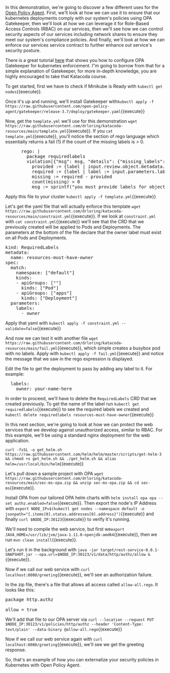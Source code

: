 In this demonstration, we're going to discover a few different uses for the [Open Policy Agent](https://www.openpolicyagent.org/).  First, we'll look at how we can use it to ensure that our kubernetes deployments comply with our system's policies using OPA Gatekeeper, then we'll look at how we can leverage it for Role-Based Access Controls (RBAC) on our services, then we'll see how we can control security aspects of our services including network shares to ensure they meet our system's compliance policies.  And finally, we'll look at how we can enforce our services service contract to further enhance out service's security posture.

There is a great tutorial [here](https://katacoda.com/austinheiman/scenarios/open-policy-agent-gatekeeper-editor) that shows you how to configure OPA Gatekeeper for kubernetes enforcement.  I"m going to borrow from that for a simple explanation of Gatekeeper, for more in-depth knowledge, you are highly encouraged to take that Katacoda course.

To get started, first we have to check if Minikube is Ready with `kubectl get nodes`{{execute}}.

Once it's up and running, we'll install Gatekeeper with`kubectl apply -f https://raw.githubusercontent.com/open-policy-agent/gatekeeper/release-3.7/deploy/gatekeeper.yaml`{{execute}}

Now, get the `template.yml` we'll use for this demonstration `wget https://raw.githubusercontent.com/drloring/katacoda-resources/main/template.yml`{{execute}}.  If you `cat template.yml`{{execute}}, you'll notice the section of rego language which essentially returns a fail (1) if the count of the missing labels is > 0.
<pre>
      rego: |
        package requiredlabels
        violation[{"msg": msg, "details": {"missing_labels": missing}}] {
          provided := {label | input.review.object.metadata.labels[label]}
          required := {label | label := input.parameters.labels[_]}
          missing := required - provided
          count(missing) > 0
          msg := sprintf("you must provide labels for object %v : %v", [input.review.object.kind ,missing])
</pre>

Apply this file to your cluster `kubectl apply -f template.yml`{{execute}}

Let's get the yaml file that will actually enforce this template `wget https://raw.githubusercontent.com/drloring/katacoda-resources/main/constraint.yml`{{execute}}.  If we look at `constraint.yml` with `cat constraint.yml`{{execute}} we'll see that the CRD that we previously created will be applied to Pods and Deployments.  The parameters at the bottom of the file declare that the owner label must exist on all Pods and Deployments.

<pre>
kind: RequiredLabels
metadata:
  name: resources-must-have-owner
spec:
  match:
    namespace: ["default"]
    kinds:
    - apiGroups: [""]
      kinds: ["Pod"]
    - apiGroups: ["apps"]
      kinds: ["Deployment"]
  parameters:
    labels:
      - owner
</pre>   

Apply that yaml with `kubectl apply -f constraint.yml --validate=false`{{execute}}

And now we can test it with another file `wget https://raw.githubusercontent.com/drloring/katacoda-resources/main/fail.yml`{{execute}}, which simple creates a busybox pod with no labels.  Apply with `kubectl apply -f fail.yml`{{execute}} and notice the message that we saw in the rego expression is displayed.

Edit the file to get the deployment to pass by adding any label to it.  For example:
<pre>
  labels:
    owner: your-name-here
</pre>

In order to proceed, we'll have to delete the `RequiredLabels` CRD that we created previously.  To get the name of the label run `kubectl get requiredlabels`{{execute}} to see the required labels we created and `kubectl delete requiredlabels resources-must-have-owner`{{execute}}

In this next section, we're going to look at how we can protect the web services that we develop against unauthorized access, similar to RBAC.  For this example, we'll be using a standard nginx deployment for the web application.

`curl -fsSL -o get_helm.sh https://raw.githubusercontent.com/helm/helm/master/scripts/get-helm-3 && chmod +x get_helm.sh && ./get_helm.sh && alias helm=/usr/local/bin/helm`{{execute}}

Let's pull down a sample project with OPA `wget https://raw.githubusercontent.com/drloring/katacoda-resources/main/sec-ms-opa.zip && unzip sec-ms-opa.zip && cd sec-ms`{{execute}}.

Install OPA from our tailored OPA helm charts with `helm install opa opa --set authz.enabled=false`{{execute}}.  Then export the node's IP Address with `export NODE_IP=$(kubectl get nodes --namespace default -o jsonpath="{.items[0].status.addresses[0].address}")`{{execute}} and finally `curl $NODE_IP:30123`{{execute}} to verify it's running.

We'll need to compile the web service, but first we`export JAVA_HOME=/usr/lib/jvm/java-1.11.0-openjdk-amd64`{{execute}}, then we run `mvn clean install`{{execute}}.

Let's run it in the background with `java -jar target/rest-service-0.0.1-SNAPSHOT.jar --opa.url=$NODE_IP:30123/v1/data/http/authz/allow &`{{execute}}.

Now if we call our web service with `curl localhost:8080/greeting`{{execute}}, we'll see an authorization failure.

In the zip file, there's a file that allows all access called `allow-all.rego`. It looks like this:
<pre>
package http.authz

allow = true
</pre>

We'll add that file to our OPA server via `curl --location --request PUT $NODE_IP:30123/v1/policies/http/authz --header 'Content-Type: text/plain' --data-binary @allow-all.rego`{{execute}}
 
Now if we call our web service again with `curl localhost:8080/greeting`{{execute}}, we'll see we get the greeting response.

So, that's an example of how you can externalize your security policies in Kubernetes with Open Policy Agent.
